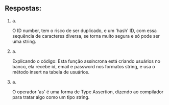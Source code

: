 ## Respostas:

1. a.

   O ID number, tem o risco de ser duplicado, e um 'hash' ID, com essa sequência de caracteres diversa, se torna muito segura e só pode ser uma string.

2. a.

   Explicando o código: Esta função assíncrona está criando usuários no banco, ela recebe id, email e password nos formatos string, e usa o método insert na tabela de usuários.

3. a.

   O operador 'as' é uma forma de Type Assertion, dizendo ao compilador para tratar algo como um tipo string.
